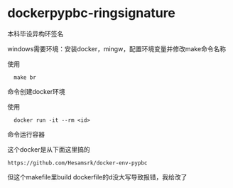 # dockerpypbc-ringsignature
本科毕设异构环签名


windows需要环境：安装docker，mingw，配置环境变量并修改make命令名称

使用  
```shell
  make br
```
命令创建docker环境

使用
```docker
  docker run -it --rm <id>
```
命令运行容器



这个docker是从下面这里搞的
```
https://github.com/Hesamsrk/docker-env-pypbc
```
但这个makefile里build dockerfile的d没大写导致报错，我给改了
